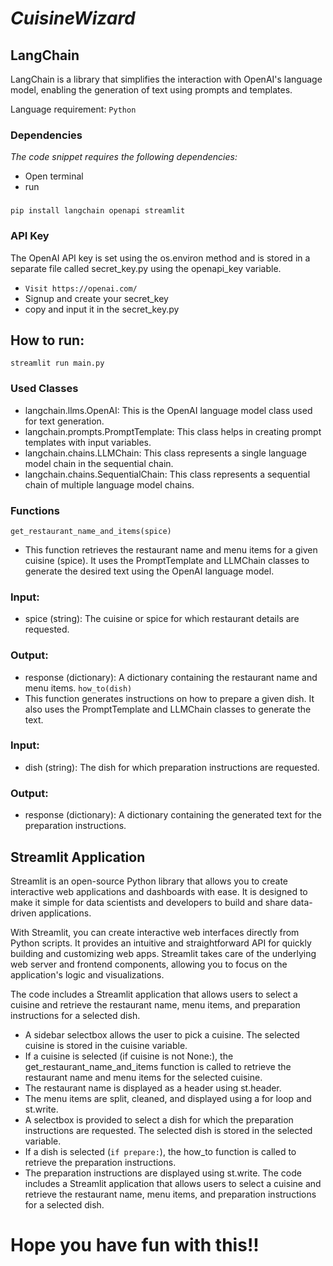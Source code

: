# *CuisineWizard*

## LangChain
LangChain is a library that simplifies the interaction with OpenAI's language model, enabling the generation of text using prompts and templates.

Language requirement:  `Python`

### Dependencies
*The code snippet requires the following dependencies:*

- Open terminal
- run
###
` pip install langchain openapi streamlit `

### API Key
The OpenAI API key is set using the os.environ method and is stored in a separate file called secret_key.py using the openapi_key variable.
- `Visit https://openai.com/`
- Signup and create your secret_key
- copy and input it in the secret_key.py
  
## How to run:
`streamlit run main.py`

### Used Classes
- langchain.llms.OpenAI: This is the OpenAI language model class used for text generation.
- langchain.prompts.PromptTemplate: This class helps in creating prompt templates with input variables.
- langchain.chains.LLMChain: This class represents a single language model chain in the sequential chain.
- langchain.chains.SequentialChain: This class represents a sequential chain of multiple language model chains.

### Functions
` get_restaurant_name_and_items(spice) `
- This function retrieves the restaurant name and menu items for a given cuisine (spice). It uses the PromptTemplate and LLMChain classes to generate the desired text using the OpenAI language model.

### Input:
- spice (string): The cuisine or spice for which restaurant details are requested.
### Output:
- response (dictionary): A dictionary containing the restaurant name and menu items.
` how_to(dish) `
- This function generates instructions on how to prepare a given dish. It also uses the PromptTemplate and LLMChain classes to generate the text.

### Input:
- dish (string): The dish for which preparation instructions are requested.
### Output:
- response (dictionary): A dictionary containing the generated text for the preparation instructions.

## Streamlit Application
Streamlit is an open-source Python library that allows you to create interactive web applications and dashboards with ease. It is designed to make it simple for data scientists and developers to build and share data-driven applications.

With Streamlit, you can create interactive web interfaces directly from Python scripts. It provides an intuitive and straightforward API for quickly building and customizing web apps. Streamlit takes care of the underlying web server and frontend components, allowing you to focus on the application's logic and visualizations.

The code includes a Streamlit application that allows users to select a cuisine and retrieve the restaurant name, menu items, and preparation instructions for a selected dish.

- A sidebar selectbox allows the user to pick a cuisine. The selected cuisine is stored in the cuisine variable.
- If a cuisine is selected (if cuisine is not None:), the get_restaurant_name_and_items function is called to retrieve the restaurant name and menu items for the selected cuisine.
- The restaurant name is displayed as a header using st.header.
- The menu items are split, cleaned, and displayed using a for loop and st.write.
- A selectbox is provided to select a dish for which the preparation instructions are requested. The selected dish is stored in the selected variable.
- If a dish is selected (` if prepare: `), the how_to function is called to retrieve the preparation instructions.
- The preparation instructions are displayed using st.write. 
The code includes a Streamlit application that allows users to select a cuisine and retrieve the restaurant name, menu items, and preparation instructions for a selected dish.

# Hope you have fun with this!!
